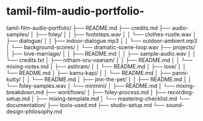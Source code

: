 # tamil-film-audio-portfolio-
tamil-film-audio-portfolio/
├── README.md
├── credits.md
├── audio-samples/
│   ├── foley/
│   │   ├── footsteps.wav
│   │   └── clothes-rustle.wav
│   ├── dialogue/
│   │   ├── indoor-dialogue.mp3
│   │   └── outdoor-ambient.mp3
│   └── background-scores/
│       └── dramatic-scene-loop.wav
├── projects/
│   ├── love-marriage/
│   │   ├── README.md
│   │   ├── sample-audio.wav
│   │   └── credits.txt
│   ├── nitham-oru-vaanam/
│   │   ├── README.md
│   │   └── mixing-notes.md
│   ├── asthram/
│   │   └── README.md
│   ├── love/
│   │   └── README.md
│   ├── kamu-kapi/
│   │   └── README.md
│   ├── panni-kutty/
│   │   └── README.md
│   ├── jinn-the-pet/
│   │   ├── README.md
│   │   └── foley-samples.wav
│   └── minmini/
│       ├── README.md
│       └── mixing-breakdown.md
├── workflows/
│   ├── foley-process.md
│   ├── recording-setup.md
│   ├── mixing-template.md
│   └── mastering-checklist.md
└── documentation/
    ├── tools-used.md
    ├── studio-setup.md
    └── sound-design-philosophy.md
